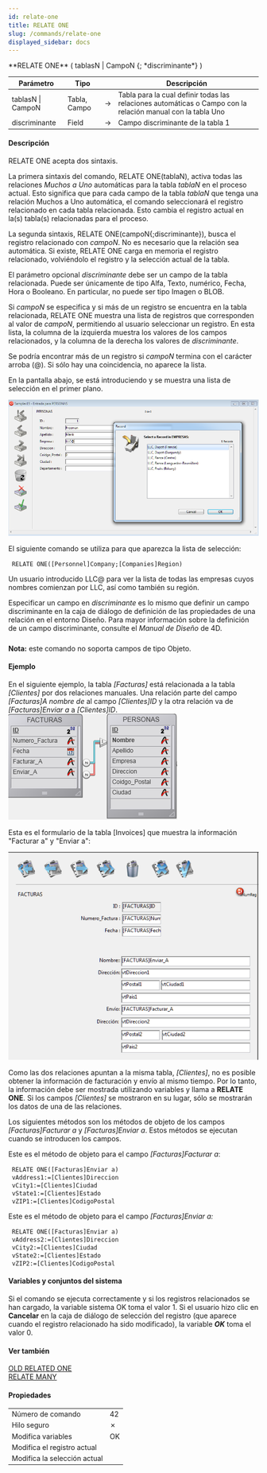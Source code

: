 ```yaml
---
id: relate-one
title: RELATE ONE
slug: /commands/relate-one
displayed_sidebar: docs
---
```


<!--REF #_command_.RELATE ONE.Syntax-->**RELATE ONE** ( tablasN | CampoN {; *discriminante*} )<!-- END REF-->
<!--REF #_command_.RELATE ONE.Params-->
| Parámetro | Tipo |  | Descripción |
| --- | --- | --- | --- |
| tablasN &#124; CampoN | Tabla, Campo | &#8594;  | Tabla para la cual definir todas las relaciones automáticas o Campo con la relación manual con la tabla Uno |
| discriminante | Field | &#8594;  | Campo discriminante de la tabla 1 |

<!-- END REF-->

#### Descripción 

<!--REF #_command_.RELATE ONE.Summary-->RELATE ONE acepta dos sintaxis.<!-- END REF--> 

La primera sintaxis del comando, RELATE ONE(tablaN), activa todas las relaciones *Muchos a Uno* automáticas para la tabla *tablaN* en el proceso actual. Esto significa que para cada campo de la tabla *tablaN* que tenga una relación Muchos a Uno automática, el comando seleccionará el registro relacionado en cada tabla relacionada. Esto cambia el registro actual en la(s) tabla(s) relacionadas para el proceso.

La segunda sintaxis, RELATE ONE(campoN{;discriminante}), busca el registro relacionado con *campoN*. No es necesario que la relación sea automática. Si existe, RELATE ONE carga en memoria el registro relacionado, volviéndolo el registro y la selección actual de la tabla.

El parámetro opcional *discriminante* debe ser un campo de la tabla relacionada. Puede ser únicamente de tipo Alfa, Texto, numérico, Fecha, Hora o Booleano. En particular, no puede ser tipo Imagen o BLOB.

Si *campoN* se especifica y si más de un registro se encuentra en la tabla relacionada, RELATE ONE muestra una lista de registros que corresponden al valor de *campoN*, permitiendo al usuario seleccionar un registro. En esta lista, la columna de la izquierda muestra los valores de los campos relacionados, y la columna de la derecha los valores de *discriminante*.

Se podría encontrar más de un registro si *campoN* termina con el carácter arroba (@). Si sólo hay una coincidencia, no aparece la lista. 

En la pantalla abajo, se está introduciendo y se muestra una lista de selección en el primer plano. 

![](../assets/en/commands/pict2287719.es.png)

El siguiente comando se utiliza para que aparezca la lista de selección: 

```4d
 RELATE ONE([Personnel]Company;[Companies]Region)
```

Un usuario introducido LLC@ para ver la lista de todas las empresas cuyos nombres comienzan por LLC, así como también su región.

Especificar un campo en *discriminante* es lo mismo que definir un campo discriminante en la caja de diálogo de definición de las propiedades de una relación en el entorno Diseño. Para mayor información sobre la definición de un campo discriminante, consulte el *Manual de Diseño* de 4D.

##### 

**Nota:** este comando no soporta campos de tipo Objeto.

#### Ejemplo 

En el siguiente ejemplo, la tabla *\[Facturas\]* está relacionada a la tabla *\[Clientes\]* por dos relaciones manuales. Una relación parte del campo *\[Facturas\]A nombre de* al campo *\[Clientes\]ID* y la otra relación va de *\[Facturas\]Enviar a* a *\[Clientes\]ID*.![](../assets/en/commands/pict2287721.es.png)  
  
Esta es el formulario de la tabla \[Invoices\] que muestra la información "Facturar a" y "Enviar a":  
  
![](../assets/en/commands/pict2287723.es.png) 

Como las dos relaciones apuntan a la misma tabla, *\[Clientes\]*, no es posible obtener la información de facturación y envío al mismo tiempo. Por lo tanto, la información debe ser mostrada utilizando variables y llama a **RELATE ONE**. Si los campos *\[Clientes\]* se mostraron en su lugar, sólo se mostrarán los datos de una de las relaciones.

Los siguientes métodos son los métodos de objeto de los campos *\[Facturas\]Facturar a* y *\[Facturas\]Enviar a*. Estos métodos se ejecutan cuando se introducen los campos. 

Este es el método de objeto para el campo *\[Facturas\]Facturar a*:

```4d
 RELATE ONE([Facturas]Enviar a)
 vAddress1:=[Clientes]Direccion
 vCity1:=[Clientes]Ciudad
 vState1:=[Clientes]Estado
 vZIP1:=[Clientes]CodigoPostal
```

Este es el método de objeto para el campo *\[Facturas\]Enviar a:*

```4d
 RELATE ONE([Facturas]Enviar a)
 vAddress2:=[Clientes]Direccion
 vCity2:=[Clientes]Ciudad
 vState2:=[Clientes]Estado
 vZIP2:=[Clientes]CodigoPostal
```

#### Variables y conjuntos del sistema 

Si el comando se ejecuta correctamente y si los registros relacionados se han cargado, la variable sistema OK toma el valor 1\. Si el usuario hizo clic en **Cancelar** en la caja de diálogo de selección del registro (que aparece cuando el registro relacionado ha sido modificado), la variable ***OK*** toma el valor 0\. 

#### Ver también 

[OLD RELATED ONE](old-related-one.md)  
[RELATE MANY](relate-many.md)  

#### Propiedades

|  |  |
| --- | --- |
| Número de comando | 42 |
| Hilo seguro | &cross; |
| Modifica variables | OK |
| Modifica el registro actual ||
| Modifica la selección actual ||


